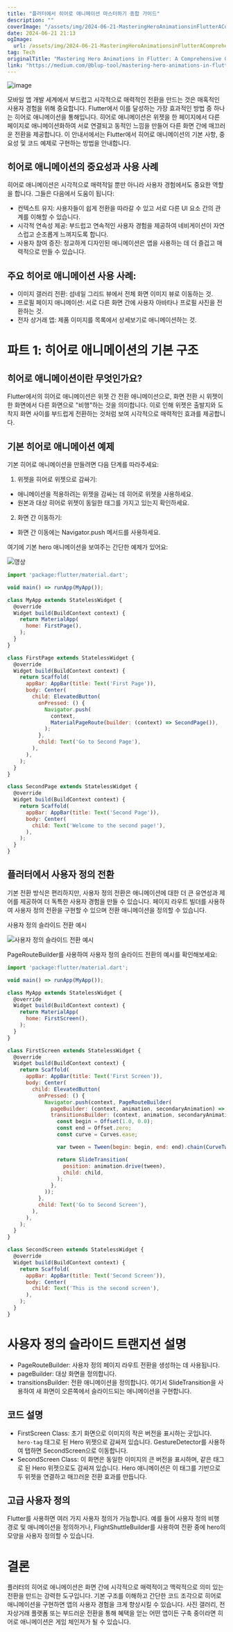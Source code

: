 ```yaml
---
title: "플러터에서 히어로 애니메이션 마스터하기 종합 가이드"
description: ""
coverImage: "/assets/img/2024-06-21-MasteringHeroAnimationsinFlutterAComprehensiveGuide_0.png"
date: 2024-06-21 21:13
ogImage:
  url: /assets/img/2024-06-21-MasteringHeroAnimationsinFlutterAComprehensiveGuide_0.png
tag: Tech
originalTitle: "Mastering Hero Animations in Flutter: A Comprehensive Guide"
link: "https://medium.com/@blup-tool/mastering-hero-animations-in-flutter-a-comprehensive-guide-ecb3e2b3f8e5"
---
```


![image](https://miro.medium.com/v2/resize:fit:1400/1*hfZq5kMkFSZtlSRsReQYdQ.gif)

모바일 앱 개발 세계에서 부드럽고 시각적으로 매력적인 전환을 만드는 것은 매혹적인 사용자 경험을 위해 중요합니다. Flutter에서 이를 달성하는 가장 효과적인 방법 중 하나는 히어로 애니메이션을 통해입니다. 히어로 애니메이션은 위젯을 한 페이지에서 다른 페이지로 애니메이션화하여 서로 연결되고 동적인 느낌을 만들어 다른 화면 간에 매끄러운 전환을 제공합니다. 이 안내서에서는 Flutter에서 히어로 애니메이션의 기본 사항, 중요성 및 코드 예제로 구현하는 방법을 안내합니다.

## 히어로 애니메이션의 중요성과 사용 사례

히어로 애니메이션은 시각적으로 매력적일 뿐만 아니라 사용자 경험에서도 중요한 역할을 합니다. 그들은 다음에서 도움이 됩니다:

<div class="content-ad"></div>

- 컨텍스트 유지: 사용자들이 쉽게 전환을 따라갈 수 있고 서로 다른 UI 요소 간의 관계를 이해할 수 있습니다.
- 시각적 연속성 제공: 부드럽고 연속적인 사용자 경험을 제공하여 네비게이션이 자연스럽고 순조롭게 느껴지도록 합니다.
- 사용자 참여 증진: 정교하게 디자인된 애니메이션은 앱을 사용하는 데 더 즐겁고 매력적으로 만들 수 있습니다.

## 주요 히어로 애니메이션 사용 사례:

- 이미지 갤러리 전환: 섬네일 그리드 뷰에서 전체 화면 이미지 뷰로 이동하는 것.
- 프로필 페이지 애니메이션: 서로 다른 화면 간에 사용자 아바타나 프로필 사진을 전환하는 것.
- 전자 상거래 앱: 제품 이미지를 목록에서 상세보기로 애니메이션하는 것.

# 파트 1: 히어로 애니메이션의 기본 구조

<div class="content-ad"></div>

## 히어로 애니메이션이란 무엇인가요?

Flutter에서의 히어로 애니메이션은 위젯 간 전환 애니메이션으로, 화면 전환 시 위젯이 한 화면에서 다른 화면으로 "비행"하는 것을 의미합니다. 이로 인해 위젯은 출발지와 도착지 화면 사이를 부드럽게 전환하는 것처럼 보여 시각적으로 매력적인 효과를 제공합니다.

## 기본 히어로 애니메이션 예제

기본 히어로 애니메이션을 만들려면 다음 단계를 따라주세요:

<div class="content-ad"></div>

1. 위젯을 히어로 위젯으로 감싸기:

- 애니메이션을 적용하려는 위젯을 감싸는 데 히어로 위젯을 사용하세요.
- 원본과 대상 히어로 위젯이 동일한 태그를 가지고 있는지 확인하세요.

2. 화면 간 이동하기:

- 화면 간 이동에는 Navigator.push 메서드를 사용하세요.

<div class="content-ad"></div>

여기에 기본 hero 애니메이션을 보여주는 간단한 예제가 있어요:

![영상](https://miro.medium.com/v2/resize:fit:1400/1*Tnp6mCmVil2aRqNtcxrfDg.gif)

```js
import 'package:flutter/material.dart';

void main() => runApp(MyApp());

class MyApp extends StatelessWidget {
  @override
  Widget build(BuildContext context) {
    return MaterialApp(
      home: FirstPage(),
    );
  }
}

class FirstPage extends StatelessWidget {
  @override
  Widget build(BuildContext context) {
    return Scaffold(
      appBar: AppBar(title: Text('First Page')),
      body: Center(
        child: ElevatedButton(
          onPressed: () {
            Navigator.push(
              context,
              MaterialPageRoute(builder: (context) => SecondPage()),
            );
          },
          child: Text('Go to Second Page'),
        ),
      ),
    );
  }
}

class SecondPage extends StatelessWidget {
  @override
  Widget build(BuildContext context) {
    return Scaffold(
      appBar: AppBar(title: Text('Second Page')),
      body: Center(
        child: Text('Welcome to the second page!'),
      ),
    );
  }
}
```

## 플러터에서 사용자 정의 전환

<div class="content-ad"></div>

기본 전환 방식은 편리하지만, 사용자 정의 전환은 애니메이션에 대한 더 큰 유연성과 제어를 제공하여 더 독특한 사용자 경험을 만들 수 있습니다. 페이지 라우트 빌더를 사용하여 사용자 정의 전환을 구현할 수 있으며 전환 애니메이션을 정의할 수 있습니다.

사용자 정의 슬라이드 전환 예시

![사용자 정의 슬라이드 전환 예시](https://miro.medium.com/v2/resize:fit:1400/1*c5cZecOnWL5IL6g75JmoNw.gif)

PageRouteBuilder를 사용하여 사용자 정의 슬라이드 전환의 예시를 확인해보세요:

<div class="content-ad"></div>

```js
import 'package:flutter/material.dart';

void main() => runApp(MyApp());

class MyApp extends StatelessWidget {
  @override
  Widget build(BuildContext context) {
    return MaterialApp(
      home: FirstScreen(),
    );
  }
}

class FirstScreen extends StatelessWidget {
  @override
  Widget build(BuildContext context) {
    return Scaffold(
      appBar: AppBar(title: Text('First Screen')),
      body: Center(
        child: ElevatedButton(
          onPressed: () {
            Navigator.push(context, PageRouteBuilder(
              pageBuilder: (context, animation, secondaryAnimation) => SecondScreen(),
              transitionsBuilder: (context, animation, secondaryAnimation, child) {
                const begin = Offset(1.0, 0.0);
                const end = Offset.zero;
                const curve = Curves.ease;

                var tween = Tween(begin: begin, end: end).chain(CurveTween(curve: curve));

                return SlideTransition(
                  position: animation.drive(tween),
                  child: child,
                );
              },
            ));
          },
          child: Text('Go to Second Screen'),
        ),
      ),
    );
  }
}

class SecondScreen extends StatelessWidget {
  @override
  Widget build(BuildContext context) {
    return Scaffold(
      appBar: AppBar(title: Text('Second Screen')),
      body: Center(
        child: Text('This is the second screen'),
      ),
    );
  }
}
```

# 사용자 정의 슬라이드 트랜지션 설명

- PageRouteBuilder: 사용자 정의 페이지 라우트 전환을 생성하는 데 사용됩니다.
- pageBuilder: 대상 화면을 정의합니다.
- transitionsBuilder: 전환 애니메이션을 정의합니다. 여기서 SlideTransition을 사용하여 새 화면이 오른쪽에서 슬라이드되는 애니메이션을 구현합니다.

## 코드 설명

<div class="content-ad"></div>

- FirstScreen Class: 초기 화면으로 이미지의 작은 버전을 표시하는 곳입니다. `hero-tag` 태그로 된 Hero 위젯으로 감싸져 있습니다. GestureDetector를 사용하여 탭하면 SecondScreen으로 이동합니다.
- SecondScreen Class: 이 화면은 동일한 이미지의 큰 버전을 표시하며, 같은 태그로 된 Hero 위젯으로도 감싸져 있습니다. Hero 애니메이션은 이 태그를 기반으로 두 위젯을 연결하고 매끄러운 전환 효과를 만듭니다.

## 고급 사용자 정의

Flutter를 사용하면 여러 가지 사용자 정의가 가능합니다. 예를 들어 사용자 정의 비행 경로 및 애니메이션을 정의하거나, FlightShuttleBuilder를 사용하여 전환 중에 hero의 모양을 사용자 정의할 수 있습니다.

# 결론

<div class="content-ad"></div>

플러터의 히어로 애니메이션은 화면 간에 시각적으로 매력적이고 맥락적으로 의미 있는 전환을 만드는 강력한 도구입니다. 기본 구조를 이해하고 간단한 코드 조각으로 히어로 애니메이션을 구현하면 앱의 사용자 경험을 크게 향상시킬 수 있습니다. 사진 갤러리, 전자상거래 플랫폼 또는 부드러운 전환을 통해 혜택을 얻는 어떤 앱이든 구축 중이라면 히어로 애니메이션은 게임 체인저가 될 수 있습니다.
